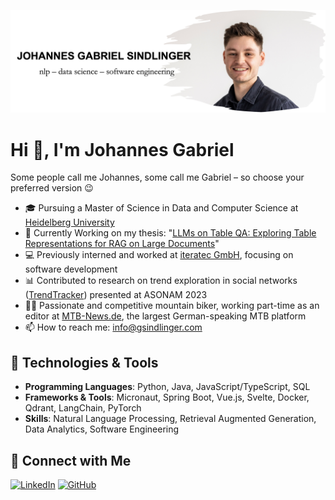 ![Header Image](Banner.png)

# Hi 👋, I'm Johannes Gabriel 
Some people call me Johannes, some call me Gabriel – so choose your preferred version 😉

- 🎓 Pursuing a Master of Science in Data and Computer Science at [Heidelberg University](https://www.uni-heidelberg.de/)
- 📜 Currently Working on my thesis: "[LLMs on Table QA: Exploring Table Representations for RAG on Large Documents](https://github.com/gsindlinger/TabTree-Table-QA-on-Large-Documents)"
- 💻 Previously interned and worked at [iteratec GmbH](https://www.iteratec.com/), focusing on software development
- 📊 Contributed to research on trend exploration in social networks ([TrendTracker](https://doi.org/10.1145/3625007.3627335)) presented at ASONAM 2023
- 🚴‍♂️ Passionate and competitive mountain biker, working part-time as an editor at [MTB-News.de](https://www.mtb-news.de/), the largest German-speaking MTB platform
- 📫 How to reach me: [info@gsindlinger.com](mailto:info@gsindlinger.com)

## 🚀 Technologies & Tools
- **Programming Languages**: Python, Java, JavaScript/TypeScript, SQL
- **Frameworks & Tools**: Micronaut, Spring Boot, Vue.js, Svelte, Docker, Qdrant, LangChain, PyTorch
- **Skills**: Natural Language Processing, Retrieval Augmented Generation, Data Analytics, Software Engineering

## 🔗 Connect with Me
[![LinkedIn](https://img.shields.io/badge/-LinkedIn-blue?style=flat-square&logo=linkedin)](https://www.linkedin.com/in/gabriel-sindlinger)
[![GitHub](https://img.shields.io/badge/-GitHub-181717?style=flat-square&logo=github)](https://github.com/gsindlinger)


